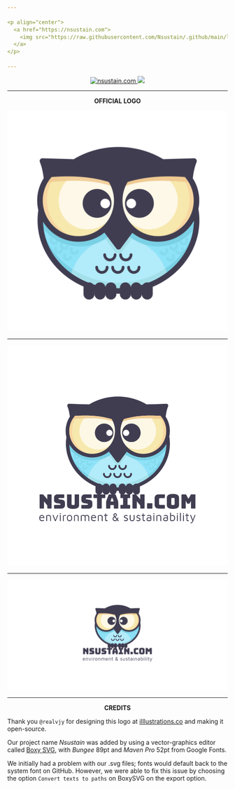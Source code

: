 ```yaml
---

<p align="center">
  <a href="https://nsustain.com">
    <img src="https://raw.githubusercontent.com/Nsustain/.github/main/logo/logo_wide.png" width="350">
  </a>
</p>

---
```


<p align="center">
  <a href="https://github.com/Nsustain/nsustain.com">
    <img alt="nsustain.com" src="https://img.shields.io/badge/GitHub-nsustain.com-brightgreen">
  </a>
  <a href="https://github.com/Nsustain/nsustain.com/blob/main/LICENSE">
    <img src="https://badgen.net/github/license/Nsustain/.github">
  </a>
</p>

---

<p align="center">
  <b>OFFICIAL LOGO</b>
</p>

![logo](./logo/logo_bare.svg)

---

![logo](./logo/logo.png)

---

<!--
This image is for the social preview
meta tag for our website.

Social preview is optimized for pictures
with the size of 1280x640
-->
![logo_1280x640](./logo/logo_1280x640.png)

---

<p align="center">
  <b>CREDITS</b>
</p>

Thank you `@realvjy` for designing this logo at
[illlustrations.co](https://illlustrations.co/)
and making it open-source.

Our project name *Nsustain* was added by using
a vector-graphics editor called
[Boxy SVG](https://boxy-svg.com/),
with *Bungee* 89pt and *Maven Pro*
52pt from Google Fonts.

We initially had a problem with our .svg files;
fonts would default back to the system font
on GitHub. However, we were able to fix this
issue by choosing the option `Convert texts to paths`
on BoxySVG on the export option.

<br>
<br>
<br>




